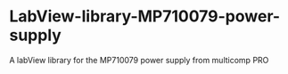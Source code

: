 # LabView-library-MP710079-power-supply
A labView library for the MP710079 power supply from multicomp PRO
